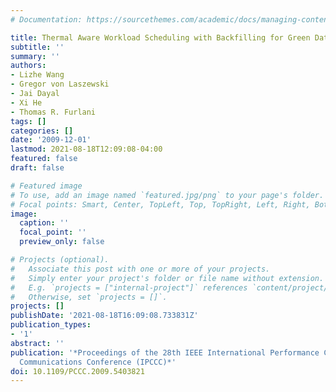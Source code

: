 ```yaml
---
# Documentation: https://sourcethemes.com/academic/docs/managing-content/

title: Thermal Aware Workload Scheduling with Backfilling for Green Data Centers
subtitle: ''
summary: ''
authors:
- Lizhe Wang
- Gregor von Laszewski
- Jai Dayal
- Xi He
- Thomas R. Furlani
tags: []
categories: []
date: '2009-12-01'
lastmod: 2021-08-18T12:09:08-04:00
featured: false
draft: false

# Featured image
# To use, add an image named `featured.jpg/png` to your page's folder.
# Focal points: Smart, Center, TopLeft, Top, TopRight, Left, Right, BottomLeft, Bottom, BottomRight.
image:
  caption: ''
  focal_point: ''
  preview_only: false

# Projects (optional).
#   Associate this post with one or more of your projects.
#   Simply enter your project's folder or file name without extension.
#   E.g. `projects = ["internal-project"]` references `content/project/deep-learning/index.md`.
#   Otherwise, set `projects = []`.
projects: []
publishDate: '2021-08-18T16:09:08.733831Z'
publication_types:
- '1'
abstract: ''
publication: '*Proceedings of the 28th IEEE International Performance Computing and
  Communications Conference (IPCCC)*'
doi: 10.1109/PCCC.2009.5403821
---
```

